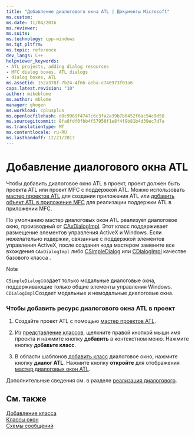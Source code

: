 ```yaml
---
title: "Добавление диалогового окна ATL | Документы Microsoft"
ms.custom: 
ms.date: 11/04/2016
ms.reviewer: 
ms.suite: 
ms.technology: cpp-windows
ms.tgt_pltfrm: 
ms.topic: reference
dev_langs: C++
helpviewer_keywords:
- ATL projects, adding dialog resources
- MFC dialog boxes, ATL dialogs
- dialog boxes, ATL
ms.assetid: 152a378f-7b24-4f66-aeba-c740973f03a6
caps.latest.revision: "10"
author: mikeblome
ms.author: mblome
manager: ghogen
ms.workload: cplusplus
ms.openlocfilehash: d8c9969f4747c6c3fa2a39b7b0452f6ac54c9d58
ms.sourcegitcommit: 8fa8fdf0fbb4f57950f1e8f4f9b81b4d39ec7d7a
ms.translationtype: MT
ms.contentlocale: ru-RU
ms.lasthandoff: 12/21/2017
---
```

# <a name="adding-an-atl-dialog-box"></a>Добавление диалогового окна ATL
Чтобы добавить диалоговое окно ATL в проект, проект должен быть проекта ATL или проект MFC с поддержкой ATL. Можно использовать [мастер проектов ATL](../../atl/reference/atl-project-wizard.md) для создания приложения ATL или [добавить объект ATL в приложение MFC](../../mfc/reference/adding-atl-support-to-your-mfc-project.md) для реализации поддержки ATL в приложении MFC.  
  
 По умолчанию мастер диалоговых окон ATL реализует диалоговое окно, производный от [CAxDialogImpl](../../atl/reference/caxdialogimpl-class.md). Этот класс поддерживает размещение элементов управления ActiveX и Windows. Если нежелательно издержки, связанные с поддержкой элементов управления ActiveX, после создания кода мастером замените все вхождения `CAxDialogImpl` либо [CSimpleDialog](../../atl/reference/csimpledialog-class.md) или [CDialogImpl](../../atl/reference/cdialogimpl-class.md) качестве базового класса .  
  
> [!NOTE]
>  `CSimpleDialog`создает только модальные диалоговые окна, поддерживающие только общие элементы управления Windows. `CDialogImpl`Создает модальные и немодальные диалоговые окна.  
  
### <a name="to-add-an-atl-dialog-resource-to-your-project"></a>Чтобы добавить ресурс диалогового окна ATL в проект  
  
1.  Создайте проект ATL с помощью [мастер проектов ATL](../../atl/reference/atl-project-wizard.md).  
  
2.  Из [представление классов](http://msdn.microsoft.com/en-us/8d7430a9-3e33-454c-a9e1-a85e3d2db925), щелкните правой кнопкой мыши имя проекта и нажмите кнопку **добавить** в контекстном меню. Нажмите кнопку **добавьте класс**.  
  
3.  В области шаблонов [добавить класс](../../ide/add-class-dialog-box.md) диалоговое окно, нажмите кнопку **диалог ATL**. Нажмите кнопку **откройте** для отображения [мастер диалоговых окон ATL](../../atl/reference/atl-dialog-wizard.md).  
  
 Дополнительные сведения см. в разделе [реализация диалогового](../../atl/implementing-a-dialog-box.md).  
  
## <a name="see-also"></a>См. также  
 [Добавление класса](../../ide/adding-a-class-visual-cpp.md)   
 [Классы окон](../../atl/atl-window-classes.md)   
 [Схемы сообщений](../../atl/message-maps-atl.md)

